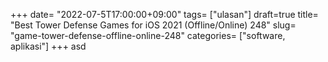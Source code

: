 +++
date= "2022-07-5T17:00:00+09:00"
tags= ["ulasan"]
draft=true
title= "Best Tower Defense Games for iOS 2021 (Offline/Online)        248"
slug= "game-tower-defense-offline-online-248"
categories= ["software, aplikasi"]
+++
asd
